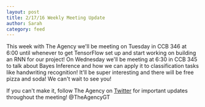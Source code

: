 ```yaml
---
layout: post
title: 2/17/16 Weekly Meeting Update
author: Sarah
category: feed
---
```


This week with The Agency we'll be meeting on Tuesday in CCB 346 at 6:00 until whenever to get TensorFlow set up and start working on building an RNN for our project! On Wednesday we'll be meeting at 6:30 in CCB 345 to talk about Bayes Inference and how we can apply it to classification tasks like handwriting recognition! It'll be super interesting and there will be free pizza and soda! We can't wait to see you!

If you can't make it, follow The Agency on [Twitter](https://twitter.com/TheAgencyGT) for important updates throughout the meeting! @TheAgencyGT
